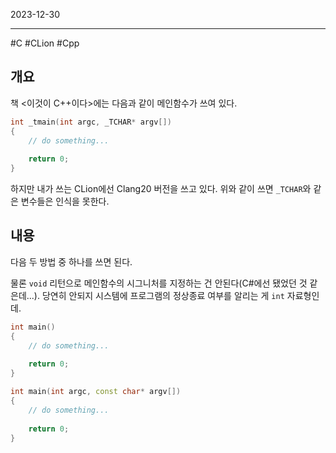 

2023-12-30

----
#C #CLion #Cpp 

## 개요
책 <이것이 C++이다>에는 다음과 같이 메인함수가 쓰여 있다.
```cpp
int _tmain(int argc, _TCHAR* argv[])
{
	// do something...
	
	return 0;
}
```

하지만 내가 쓰는 CLion에선 Clang20 버전을 쓰고 있다.
위와 같이 쓰면 `_TCHAR`와 같은 변수들은 인식을 못한다.

## 내용
다음 두 방법 중 하나를 쓰면 된다.

물론 `void` 리턴으로 메인함수의 시그니처를 지정하는 건 안된다(C#에선 됐었던 것 같은데...). 
당연히 안되지 시스템에 프로그램의 정상종료 여부를 알리는 게 `int` 자료형인데.
```cpp
int main()
{
	// do something...
	
	return 0;
}
```

```cpp
int main(int argc, const char* argv[])
{
	// do something...
	
	return 0;
}
```

